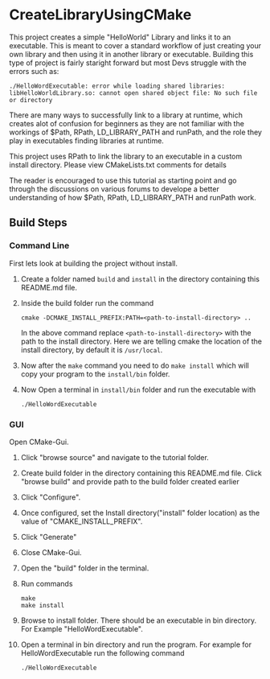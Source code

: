 # CreateLibraryUsingCMake

This project creates a simple "HelloWorld" Library and links it to an executable.
This is meant to cover a standard workflow of just creating your own library and then using it in another library or executable.
Building this type of project is fairly staright forward but most Devs struggle with the errors such as: 
```
./HelloWordExecutable: error while loading shared libraries: libHelloWorldLibrary.so: cannot open shared object file: No such file or directory
```
There are many ways to successfully link to a library at runtime, which creates alot of confusion for beginners as they are not familiar with the  workings of $Path, RPath, LD_LIBRARY_PATH and runPath, and the role they play in executables finding libraries at runtime. 

This project uses RPath to link the library to an executable in a custom install directory. Please view CMakeLists.txt comments for details

The reader is encouraged to use this tutorial as starting point and go through the discussions on various forums to develope a better understanding of how $Path, RPath, LD_LIBRARY_PATH and runPath work.

## Build Steps

### Command Line

First lets look at building the project without install.


1. Create a folder named `build` and `install` in the directory containing this README.md file.

2. Inside the build folder run the command
    ```
    cmake -DCMAKE_INSTALL_PREFIX:PATH=<path-to-install-directory> ..
    ```
    
    In the above command replace `<path-to-install-directory>` with the path to the install directory. Here we are telling cmake the location of the install directory, by default it is `/usr/local`.

3. Now after the `make` command you need to do `make install` which will copy your program to the `install/bin` folder.

4. Now Open a terminal in `install/bin` folder and run the executable with
    ```
    ./HelloWordExecutable
    ```

### GUI

Open CMake-Gui. 


1. Click "browse source" and navigate to the tutorial folder.
2. Create build folder in the directory containing this README.md file. Click "browse build" and provide path to the build folder created earlier
3. Click "Configure".
4. Once configured, set the Install directory("install" folder location) as the value of "CMAKE_INSTALL_PREFIX".
5. Click "Generate"
6. Close CMake-Gui.
7. Open the "build" folder in the terminal.
8. Run commands 
    ```
    make
    make install
    ```
9. Browse to install folder. There should be an executable in bin directory. For Example "HelloWordExecutable".

10. Open a terminal in bin directory and run the program. For example for HelloWordExecutable run the following command
    ```
    ./HelloWordExecutable
    ``` 

